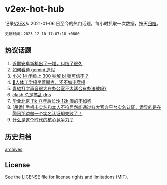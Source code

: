 # v2ex-hot-hub

 记录[V2EX](https://www.v2ex.com/)从 2021-01-06 日至今的热门话题。每小时抓取一次数据，按天[归档](archives)。

`更新时间：2023-12-10 17:07:18 +0800`

## 热议话题

1. [近期安卓新机出了一堆，纠结了很久](https://www.v2ex.com/t/998995)
1. [如何看待 gemini 造假](https://www.v2ex.com/t/999027)
1. [小米 14 闲鱼上 300 秒解 bl 锁可信不？](https://www.v2ex.com/t/999070)
1. [🦽人体工学椅坐着腿疼，还不如电竞椅](https://www.v2ex.com/t/998966)
1. [青轴打字声音很大在办公室不太适合有办法破吗?](https://www.v2ex.com/t/999021)
1. [clash 总是搞乱 dns](https://www.v2ex.com/t/999090)
1. [毕业北京 11k 八年后长沙 12k 混的不如狗](https://www.v2ex.com/t/999000)
1. [[吊诡] 手机卡实名和本人不符居然能通过各大官方平台实名认证，诡异的是在腾讯那边做一个实名认证却失败了！](https://www.v2ex.com/t/998964)
1. [什么是这个时代的核心竞争力？](https://www.v2ex.com/t/999095)

## 历史归档

[archives](archives)

## License

See the [LICENSE](LICENSE) file for license rights and limitations (MIT).
